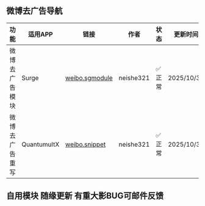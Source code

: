## 微博去广告导航

| 功能           | 适用APP    | 链接                                                                                             | 作者 | 状态 | 更新时间 |
|----------------|-----------|--------------------------------------------------------------------------------------------------|------|------|----------|
| 微博去广告模块 | Surge      | [weibo.sgmodule](https://raw.githubusercontent.com/neishe321/My_Scripts/refs/heads/main/Surge/Module/weibo.sgmodule) | neishe321 | ✅ 正常 | 2025/10/30 |
| 微博去广告重写 | QuantumultX| [weibo.snippet](https://raw.githubusercontent.com/neishe321/My_Scripts/refs/heads/main/QuantumultX/Rewrite/weibo.snippet) | neishe321 | ✅ 正常 | 2025/10/30 |

## 自用模块 随缘更新 有重大影BUG可邮件反馈
